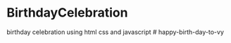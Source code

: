 # BirthdayCelebration
birthday celebration using html css and javascript
#   h a p p y - b i r t h - d a y - t o - v y  
 
